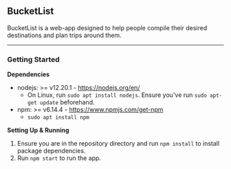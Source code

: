 ## BucketList

BucketList is a web-app designed to help people compile their desired destinations and plan trips around them. 

---

### Getting Started

**Dependencies** 

* nodejs: >= v12.20.1 - https://nodejs.org/en/
    - On Linux, run `sudo apt install nodejs`. Ensure you've run `sudo apt-get update` beforehand. 
* npm: >= v6.14.4 - https://www.npmjs.com/get-npm
    - `sudo apt install npm`
    
**Setting Up & Running**

1. Ensure you are in the repository directory and run `npm install` to install package dependencies.
2. Run `npm start` to run the app.